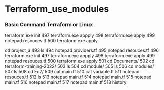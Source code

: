 # Terraform_use_modules
### Basic Command Terraform or Linux
 
 
 terraform.exe init
  497  terraform.exe appply
  498  terraform.exe apply
  499  notepad resouces.tf
  500  terraform.exe apply

  cd project_a
  493  ls
  494  notepad providers.tf
  495  notepad resouces.tf
  496  terraform.exe init
  497  terraform.exe appply
  498  terraform.exe apply
  499  notepad resouces.tf
  500  terraform.exe apply
  501  cd Documents/
  502  cd terraform-training-2022/
  503  ls
  504  cd module/
  505  ls
  506  cd modules/
  507  ls
  508  cd Ec2/
  509  cat main.tf
  510  cat variable.tf
  511  notepad resouces.tf
  512  ls
  513  notepad main.tf
  514  notepad main.tf
  515  notepad main.tf
  516  notepad main.tf
  517  notepad main.tf
  518  history
